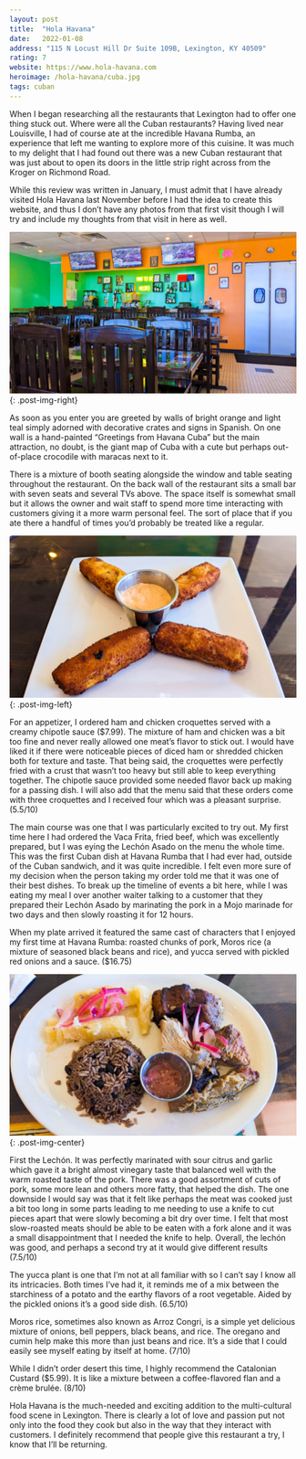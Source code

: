 ```yaml
---
layout: post
title:  "Hola Havana"
date:   2022-01-08
address: "115 N Locust Hill Dr Suite 109B, Lexington, KY 40509"
rating: 7
website: https://www.hola-havana.com
heroimage: /hola-havana/cuba.jpg
tags: cuban
---
```


When I began researching all the restaurants that Lexington had to offer one thing stuck out. Where were all the Cuban restaurants? Having lived near Louisville, I had of course ate at the incredible Havana Rumba, an experience that left me wanting to explore more of this cuisine. It was much to my delight that I had found out there was a new Cuban restaurant that was just about to open its doors in the little strip right across from the Kroger on Richmond Road.

While this review was written in January, I must admit that I have already visited Hola Havana last November before I had the idea to create this website, and thus I don’t have any photos from that first visit though I will try and include my thoughts from that visit in here as well.

![Hola Havana Bar](/assets/img/hola-havana/bar.jpg){: .post-img-right}

As soon as you enter you are greeted by walls of bright orange and light teal simply adorned with decorative crates and signs in Spanish. On one wall is a hand-painted “Greetings from Havana Cuba” but the main attraction, no doubt, is the giant map of Cuba with a cute but perhaps out-of-place crocodile with maracas next to it.

There is a mixture of booth seating alongside the window and table seating throughout the restaurant. On the back wall of the restaurant sits a small bar with seven seats and several TVs above. The space itself is somewhat small but it allows the owner and wait staff to spend more time interacting with customers giving it a more warm personal feel. The sort of place that if you ate there a handful of times you’d probably be treated like a regular.

![](/assets/img/hola-havana/croquette.jpg){: .post-img-left}

For an appetizer, I ordered ham and chicken croquettes served with a creamy chipotle sauce ($7.99). The mixture of ham and chicken was a bit too fine and never really allowed one meat’s flavor to stick out. I would have liked it if there were noticeable pieces of diced ham or shredded chicken both for texture and taste. That being said, the croquettes were perfectly fried with a crust that wasn’t too heavy but still able to keep everything together. The chipotle sauce provided some needed flavor back up making for a passing dish. I will also add that the menu said that these orders come with three croquettes and I received four which was a pleasant surprise. (5.5/10)

The main course was one that I was particularly excited to try out. My first time here I had ordered the Vaca Frita, fried beef, which was excellently prepared, but I was eying the Lechón Asado on the menu the whole time. This was the first Cuban dish at Havana Rumba that I had ever had, outside of the Cuban sandwich, and it was quite incredible. I felt even more sure of my decision when the person taking my order told me that it was one of their best dishes. To break up the timeline of events a bit here, while I was eating my meal I over another waiter talking to a customer that they prepared their Lechón Asado by marinating the pork in a Mojo marinade for two days and then slowly roasting it for 12 hours.

When my plate arrived it featured the same cast of characters that I enjoyed my first time at Havana Rumba: roasted chunks of pork, Moros rice (a mixture of seasoned black beans and rice), and yucca served with pickled red onions and a sauce. ($16.75)

![Lechón Asado](/assets/img/hola-havana/lechon.jpg){: .post-img-center}

First the Lechón. It was perfectly marinated with sour citrus and garlic which gave it a bright almost vinegary taste that balanced well with the warm roasted taste of the pork. There was a good assortment of cuts of pork, some more lean and others more fatty, that helped the dish. The one downside I would say was that it felt like perhaps the meat was cooked just a bit too long in some parts leading to me needing to use a knife to cut pieces apart that were slowly becoming a bit dry over time. I felt that most slow-roasted meats should be able to be eaten with a fork alone and it was a small disappointment that I needed the knife to help. Overall, the lechón was good, and perhaps a second try at it would give different results (7.5/10)

The yucca plant is one that I’m not at all familiar with so I can’t say I know all its intricacies. Both times I’ve had it, it reminds me of a mix between the starchiness of a potato and the earthy flavors of a root vegetable. Aided by the pickled onions it’s a good side dish. (6.5/10)

Moros rice, sometimes also known as Arroz Congri, is a simple yet delicious mixture of onions, bell peppers, black beans, and rice. The oregano and cumin help make this more than just beans and rice. It’s a side that I could easily see myself eating by itself at home. (7/10)

While I didn’t order desert this time, I highly recommend the Catalonian Custard ($5.99). It is like a mixture between a coffee-flavored flan and a crème brulée. (8/10)

Hola Havana is the much-needed and exciting addition to the multi-cultural food scene in Lexington. There is clearly a lot of love and passion put not only into the food they cook but also in the way that they interact with customers. I definitely recommend that people give this restaurant a try, I know that I’ll be returning.
